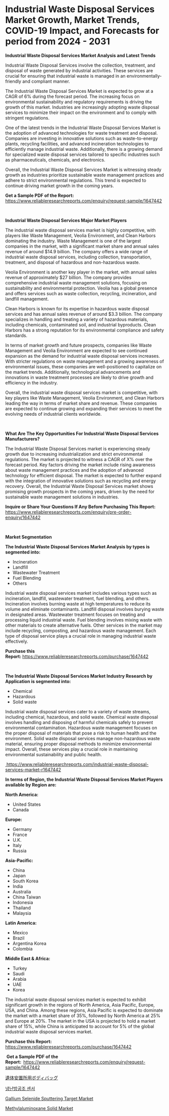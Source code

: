 <p><h1>Industrial Waste Disposal Services Market Growth, Market Trends, COVID-19 Impact, and Forecasts for period from 2024 - 2031</h1></p><p><strong>Industrial Waste Disposal Services Market Analysis and Latest Trends</strong></p>
<p><p>Industrial Waste Disposal Services involve the collection, treatment, and disposal of waste generated by industrial activities. These services are crucial for ensuring that industrial waste is managed in an environmentally-friendly and compliant manner.</p><p>The Industrial Waste Disposal Services Market is expected to grow at a CAGR of 6% during the forecast period. The increasing focus on environmental sustainability and regulatory requirements is driving the growth of this market. Industries are increasingly adopting waste disposal services to minimize their impact on the environment and to comply with stringent regulations.</p><p>One of the latest trends in the Industrial Waste Disposal Services Market is the adoption of advanced technologies for waste treatment and disposal. Companies are investing in innovative solutions such as waste-to-energy plants, recycling facilities, and advanced incineration technologies to efficiently manage industrial waste. Additionally, there is a growing demand for specialized waste disposal services tailored to specific industries such as pharmaceuticals, chemicals, and electronics.</p><p>Overall, the Industrial Waste Disposal Services Market is witnessing steady growth as industries prioritize sustainable waste management practices and adhere to strict environmental regulations. This trend is expected to continue driving market growth in the coming years.</p></p>
<p><strong>Get a Sample PDF of the Report:&nbsp;</strong> <a href="https://www.reliableresearchreports.com/enquiry/request-sample/1647442">https://www.reliableresearchreports.com/enquiry/request-sample/1647442</a></p>
<p>&nbsp;</p>
<p><strong>Industrial Waste Disposal Services Major Market Players</strong></p>
<p><p>The industrial waste disposal services market is highly competitive, with players like Waste Management, Veolia Environment, and Clean Harbors dominating the industry. Waste Management is one of the largest companies in the market, with a significant market share and annual sales revenue of around $14.9 billion. The company offers a wide range of industrial waste disposal services, including collection, transportation, treatment, and disposal of hazardous and non-hazardous waste.</p><p>Veolia Environment is another key player in the market, with annual sales revenue of approximately $27 billion. The company provides comprehensive industrial waste management solutions, focusing on sustainability and environmental protection. Veolia has a global presence and offers services such as waste collection, recycling, incineration, and landfill management.</p><p>Clean Harbors is known for its expertise in hazardous waste disposal services and has annual sales revenue of around $3.3 billion. The company specializes in handling and treating a variety of hazardous materials, including chemicals, contaminated soil, and industrial byproducts. Clean Harbors has a strong reputation for its environmental compliance and safety standards.</p><p>In terms of market growth and future prospects, companies like Waste Management and Veolia Environment are expected to see continued expansion as the demand for industrial waste disposal services increases. With stricter regulations on waste management and a growing awareness of environmental issues, these companies are well-positioned to capitalize on the market trends. Additionally, technological advancements and innovations in waste treatment processes are likely to drive growth and efficiency in the industry.</p><p>Overall, the industrial waste disposal services market is competitive, with key players like Waste Management, Veolia Environment, and Clean Harbors leading the way in terms of market share and revenue. These companies are expected to continue growing and expanding their services to meet the evolving needs of industrial clients worldwide.</p></p>
<p>&nbsp;</p>
<p><strong>What Are The Key Opportunities For Industrial Waste Disposal Services Manufacturers?</strong></p>
<p><p>The Industrial Waste Disposal Services market is experiencing steady growth due to increasing industrialization and strict environmental regulations. The market is projected to witness a CAGR of X% over the forecast period. Key factors driving the market include rising awareness about waste management practices and the adoption of advanced technology for efficient disposal. The market is expected to further expand with the integration of innovative solutions such as recycling and energy recovery. Overall, the Industrial Waste Disposal Services market shows promising growth prospects in the coming years, driven by the need for sustainable waste management solutions in industries.</p></p>
<p><strong>Inquire or Share Your Questions If Any Before Purchasing This Report:</strong> <a href="https://www.reliableresearchreports.com/enquiry/pre-order-enquiry/1647442">https://www.reliableresearchreports.com/enquiry/pre-order-enquiry/1647442</a></p>
<p>&nbsp;</p>
<p><strong>Market Segmentation</strong></p>
<p><strong>The Industrial Waste Disposal Services Market Analysis by types is segmented into:</strong></p>
<p><ul><li>Incineration</li><li>Landfill</li><li>Wastewater Treatment</li><li>Fuel Blending</li><li>Others</li></ul></p>
<p><p>Industrial waste disposal services market includes various types such as incineration, landfill, wastewater treatment, fuel blending, and others. Incineration involves burning waste at high temperatures to reduce its volume and eliminate contaminants. Landfill disposal involves burying waste in designated areas. Wastewater treatment focuses on treating and processing liquid industrial waste. Fuel blending involves mixing waste with other materials to create alternative fuels. Other services in the market may include recycling, composting, and hazardous waste management. Each type of disposal service plays a crucial role in managing industrial waste effectively.</p></p>
<p><strong>Purchase this Report:&nbsp;</strong><a href="https://www.reliableresearchreports.com/purchase/1647442">https://www.reliableresearchreports.com/purchase/1647442</a></p>
<p>&nbsp;</p>
<p><strong>The Industrial Waste Disposal Services Market Industry Research by Application is segmented into:</strong></p>
<p><ul><li>Chemical</li><li>Hazardous</li><li>Solid waste</li></ul></p>
<p><p>Industrial waste disposal services cater to a variety of waste streams, including chemical, hazardous, and solid waste. Chemical waste disposal involves handling and disposing of harmful chemicals safely to prevent environmental contamination. Hazardous waste management focuses on the proper disposal of materials that pose a risk to human health and the environment. Solid waste disposal services manage non-hazardous waste material, ensuring proper disposal methods to minimize environmental impact. Overall, these services play a crucial role in maintaining environmental sustainability and public health.</p></p>
<p><a href="https://www.reliableresearchreports.com/industrial-waste-disposal-services-market-r1647442">&nbsp;https://www.reliableresearchreports.com/industrial-waste-disposal-services-market-r1647442</a></p>
<p><strong>In terms of Region, the Industrial Waste Disposal Services Market Players available by Region are:</strong></p>
<p>
    <p> <strong> North America: </strong>
        <ul>
            <li>United States</li>
            <li>Canada</li>
        </ul>
        </p> 
    <p> <strong> Europe: </strong>
        <ul>
            <li>Germany</li>
            <li>France</li>
            <li>U.K.</li>
            <li>Italy</li>
            <li>Russia</li>
        </ul>
        </p> 
    <p> <strong> Asia-Pacific: </strong>
        <ul>
            <li>China</li>
            <li>Japan</li>
            <li>South Korea</li>
            <li>India</li>
            <li>Australia</li>
            <li>China Taiwan</li>
            <li>Indonesia</li>
            <li>Thailand</li>
            <li>Malaysia</li>
        </ul>
        </p> 
    <p> <strong> Latin America: </strong>
        <ul>
            <li>Mexico</li>
            <li>Brazil</li>
            <li>Argentina Korea</li>
            <li>Colombia</li>
        </ul>
        </p> 
    <p> <strong> Middle East & Africa: </strong>
        <ul>
            <li>Turkey</li>
            <li>Saudi</li>
            <li>Arabia</li>
            <li>UAE</li>
            <li>Korea</li>
        </ul>
    </p>
    </p>
<p><p>The industrial waste disposal services market is expected to exhibit significant growth in the regions of North America, Asia Pacific, Europe, USA, and China. Among these regions, Asia Pacific is expected to dominate the market with a market share of 35%, followed by North America at 25% and Europe at 20%. The market in the USA is projected to hold a market share of 15%, while China is anticipated to account for 5% of the global industrial waste disposal services market.</p></p>
<p><strong>Purchase this Report: </strong><a href="https://www.reliableresearchreports.com/purchase/1647442">https://www.reliableresearchreports.com/purchase/1647442</a></p>
<p>&nbsp;<strong>Get a Sample PDF of the Report:&nbsp;&nbsp;</strong><a href="https://www.reliableresearchreports.com/enquiry/request-sample/1647442">https://www.reliableresearchreports.com/enquiry/request-sample/1647442</a></p>
<p><strong></strong></p>
<p><p><a href="https://medium.com/@jeromeboyer1970/%E6%AD%BB%E4%BD%93%E8%A2%8B%E3%81%AE%E5%B8%82%E5%A0%B4%E8%A6%8F%E6%A8%A1-%E5%B8%82%E5%A0%B4%E5%8B%95%E5%90%91%E3%81%A8%E5%B8%82%E5%A0%B4%E4%BA%88%E6%B8%AC-2024%E5%B9%B4%E3%81%8B%E3%82%892031%E5%B9%B4%E3%81%BE%E3%81%A7-d44918437ba0">遺体安置所用ボディバッグ</a></p><p><a href="https://medium.com/@tomienow676/hvac-%EC%84%BC%EC%84%9C-%EC%8B%9C%EC%9E%A5-%EC%A0%90%EC%9C%A0%EC%9C%A8-%EC%A7%84%ED%99%94-%EB%B0%8F-%EC%8B%9C%EC%9E%A5-%EC%84%B1%EC%9E%A5-%ED%8A%B8%EB%A0%8C%EB%93%9C-2024-2031-19b4fab27897">냉난방공조 센서</a></p><p><a href="https://www.linkedin.com/pulse/gallium-selenide-sputtering-target-market-size-examines-its-scope-4btke">Gallium Selenide Sputtering Target Market</a></p><p><a href="https://www.linkedin.com/pulse/methylaluminoxane-solid-market-research-report-provides-nlomf">Methylaluminoxane Solid Market</a></p></p>
